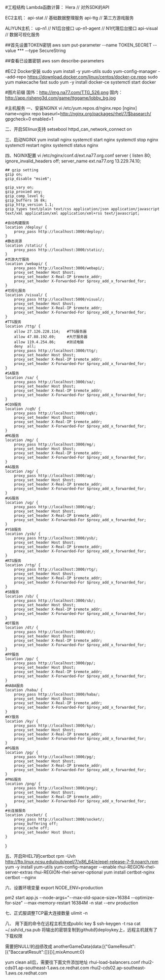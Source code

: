 #工程结构
Lambda函数计算：
Hera            // 对外SDK的API

EC2主机：
api-stat        // 基础数据整理服务
api-ttg         // 第三方游戏服务

ALIYUN主机：
up-n1           // N1后台接口
up-n1-agent     // N1代理后台接口
api-visual      // 数据可视化服务

##首先设置TOKEN密钥
aws ssm put-parameter --name TOKEN_SECRET --value *** --type SecureString

##查看已设置密钥
aws ssm describe-parameters

#EC2 Docker安装
sudo yum install -y yum-utils
sudo yum-config-manager --add-repo https://download.docker.com/linux/centos/docker-ce.repo
sudo yum makecache fast
sudo yum -y install docker-ce
systemctl start docker

#图片前缀
国外：http://img.na77.com/TTG_526.png
国内：http://app.risheng3d.com/game/ttggame/lobby_bg.jpg

#主机服务
一、安装NGINX
vi /etc/yum.repos.d/nginx.repo
[nginx]
name=nginx repo
baseurl=http://nginx.org/packages/rhel/7/$basearch/
gpgcheck=0
enabled=1

二、开启SElinux支持
setsebool httpd_can_network_connect on

三、启动NGINX
yum install nginx
systemctl start nginx
systemctl stop nginx
systemctl restart nginx
systemctl status nginx

四、NGINX配置
vi /etc/nginx/conf.d/ext.na77.org.conf
server {
    listen	80;
    ignore_invalid_headers off;
    server_name ext.na77.org 13.229.74.10;

    ## gzip setting
    gzip on;
    gzip_disable "msie6";

    gzip_vary on;
    gzip_proxied any;
    gzip_comp_level 6;
    gzip_buffers 16 8k;
    gzip_http_version 1.1;
    gzip_types text/plain text/css application/json application/javascript text/xml application/xml application/xml+rss text/javascript;

    #自动构建服务
    location /deploy/ {
        proxy_pass http://localhost:3000/deploy/;
    }
    #静态资源
    location /static/ {
        proxy_pass http://localhost:3000/static/;
    }
    #页游大厅服务
    location /webapi/ {
        proxy_pass http://localhost:3000/webapi/;
        proxy_set_header Host $host;
        proxy_set_header X-Real-IP $remote_addr;
        proxy_set_header X-Forwarded-For $proxy_add_x_forwarded_for;
    }
    #可视化服务
    location /visual/ {
        proxy_pass http://localhost:5000/visual/;
        proxy_set_header Host $host;
        proxy_set_header X-Real-IP $remote_addr;
        proxy_set_header X-Forwarded-For $proxy_add_x_forwarded_for;
    }
    #TTG服务
    location /ttg/ {
        allow 27.126.228.114;	#TTG服务器
        allow 47.88.192.69;     #大厅服务器
        allow 119.4.254.86;     #测试电脑
        deny  all;
        proxy_pass http://localhost:3000/ttg/;
        proxy_set_header Host $host;
        proxy_set_header X-Real-IP $remote_addr;
        proxy_set_header X-Forwarded-For $proxy_add_x_forwarded_for;
    }
    #SA服务
    location /sa/ {
        proxy_pass http://localhost:3000/sa/;
        proxy_set_header Host $host;
        proxy_set_header X-Real-IP $remote_addr;
        proxy_set_header X-Forwarded-For $proxy_add_x_forwarded_for;
    }
    #CQ9服务
    location /cq9/ {
        proxy_pass http://localhost:3000/cq9/;
        proxy_set_header Host $host;
        proxy_set_header X-Real-IP $remote_addr;
        proxy_set_header X-Forwarded-For $proxy_add_x_forwarded_for;
    }
    #MG服务
    location /mg/ {
        proxy_pass http://localhost:3000/mg/;
        proxy_set_header Host $host;
        proxy_set_header X-Real-IP $remote_addr;
        proxy_set_header X-Forwarded-For $proxy_add_x_forwarded_for;
    }
    #AG服务
    location /ag/ {
        proxy_pass http://localhost:3000/ag/;
        proxy_set_header Host $host;
        proxy_set_header X-Real-IP $remote_addr;
        proxy_set_header X-Forwarded-For $proxy_add_x_forwarded_for;
    }
    #UG服务
    location /ug/ {
        proxy_pass http://localhost:3000/ug/;
        proxy_set_header Host $host;
        proxy_set_header X-Real-IP $remote_addr;
        proxy_set_header X-Forwarded-For $proxy_add_x_forwarded_for;
    }
    #YSB服务
    location /ysb/ {
        proxy_pass http://localhost:3000/ysb/;
        proxy_set_header Host $host;
        proxy_set_header X-Real-IP $remote_addr;
        proxy_set_header X-Forwarded-For $proxy_add_x_forwarded_for;
    }
    #RTG服务
    location /rtg/ {
        proxy_pass http://localhost:3000/rtg/;
        proxy_set_header Host $host;
        proxy_set_header X-Real-IP $remote_addr;
        proxy_set_header X-Forwarded-For $proxy_add_x_forwarded_for;
    }
    #SB服务
    location /sb/ {
        proxy_pass http://localhost:3000/sb/;
        proxy_set_header Host $host;
        proxy_set_header X-Real-IP $remote_addr;
        proxy_set_header X-Forwarded-For $proxy_add_x_forwarded_for;
    }
    #DT服务
    location /dt/ {
        proxy_pass http://localhost:3000/dt/;
        proxy_set_header Host $host;
        proxy_set_header X-Real-IP $remote_addr;
        proxy_set_header X-Forwarded-For $proxy_add_x_forwarded_for;
    }
    #PP服务
    location /pp/ {
        proxy_pass http://localhost:3000/pp/;
        proxy_set_header Host $host;
        proxy_set_header X-Real-IP $remote_addr;
        proxy_set_header X-Forwarded-For $proxy_add_x_forwarded_for;
    }
    #HABA服务
    location /haba/ {
        proxy_pass http://localhost:3000/haba/;
        proxy_set_header Host $host;
        proxy_set_header X-Real-IP $remote_addr;
        proxy_set_header X-Forwarded-For $proxy_add_x_forwarded_for;
    }
    #KY服务
    location /ky/ {
        proxy_pass http://localhost:3000/ky/;
        proxy_set_header Host $host;
        proxy_set_header X-Real-IP $remote_addr;
        proxy_set_header X-Forwarded-For $proxy_add_x_forwarded_for;
    }
    #PG服务
    location /pg/ {
        proxy_pass http://localhost:3000/pg/;
        proxy_set_header Host $host;
        proxy_set_header X-Real-IP $remote_addr;
        proxy_set_header X-Forwarded-For $proxy_add_x_forwarded_for;
    }
    #PNG服务
    location /png/ {
        proxy_pass http://localhost:3000/png/;
        proxy_set_header Host $host;
        proxy_set_header X-Real-IP $remote_addr;
        proxy_set_header X-Forwarded-For $proxy_add_x_forwarded_for;
    }
    #长连接服务
    location /socket/ {
        proxy_pass http://localhost:3000/socket/;
        proxy_buffering off;
        proxy_cache off;
        proxy_set_header Host $host;
    }
}

五、开启RHEL7的certbot
rpm -Uvh http://ftp.linux.ncsu.edu/pub/epel/7/x86_64/e/epel-release-7-9.noarch.rpm
yum -y install yum-utils
yum-config-manager --enable rhui-REGION-rhel-server-extras rhui-REGION-rhel-server-optional
yum install certbot-nginx
certbot --nginx

六、设置环境变量
export NODE_ENV=production

pm2 start app.js --node-args="--max-old-space-size=16384 --optimize-for-size" --max-memory-restart 16384M -n stat --env production

七、正式服调整TCP最大连接数量
ulimit -n

八、
用下面的命令在远程主机生成public key
$ ssh-keygen -t rsa
cat ~/.ssh/id_rsa.pub  将输出的密钥复制到github的deploykey上，远程主机就有了下载权限

需要把NULL!的战绩改成
anotherGameData{data:[{\"GameResult\":[{\"BaccaratResult\":[]}]}],mixAmount:0}

yum clean all后，需要往下面文件添加地址
rhui-load-balancers.conf
rhui2-cds01.ap-southeast-1.aws.ce.redhat.com
rhui2-cds02.ap-southeast-1.aws.ce.redhat.com